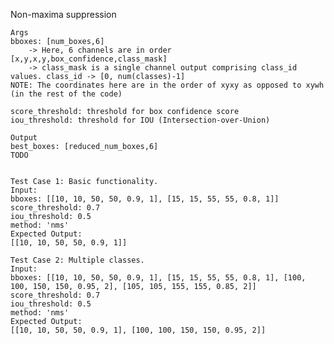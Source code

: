 Non-maxima suppression

    Args
    bboxes: [num_boxes,6] 
        -> Here, 6 channels are in order [x,y,x,y,box_confidence,class_mask]
        -> class_mask is a single channel output comprising class_id values. class_id -> [0, num(classes)-1]
    NOTE: The coordinates here are in the order of xyxy as opposed to xywh (in the rest of the code)

    score_threshold: threshold for box confidence score
    iou_threshold: threshold for IOU (Intersection-over-Union)

    Output
    best_boxes: [reduced_num_boxes,6]
    TODO


    Test Case 1: Basic functionality.
    Input:
    bboxes: [[10, 10, 50, 50, 0.9, 1], [15, 15, 55, 55, 0.8, 1]]
    score_threshold: 0.7
    iou_threshold: 0.5
    method: 'nms'
    Expected Output:
    [[10, 10, 50, 50, 0.9, 1]]

    Test Case 2: Multiple classes.
    Input:
    bboxes: [[10, 10, 50, 50, 0.9, 1], [15, 15, 55, 55, 0.8, 1], [100, 100, 150, 150, 0.95, 2], [105, 105, 155, 155, 0.85, 2]]
    score_threshold: 0.7
    iou_threshold: 0.5
    method: 'nms'
    Expected Output:
    [[10, 10, 50, 50, 0.9, 1], [100, 100, 150, 150, 0.95, 2]]